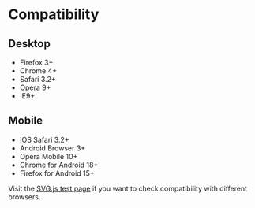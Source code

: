 # Compatibility

## Desktop
- Firefox 3+
- Chrome 4+
- Safari 3.2+
- Opera 9+
- IE9+

## Mobile
- iOS Safari 3.2+
- Android Browser 3+
- Opera Mobile 10+
- Chrome for Android 18+
- Firefox for Android 15+

Visit the [SVG.js test page](http://svgjs.com/test) if you want to check compatibility with different browsers.
